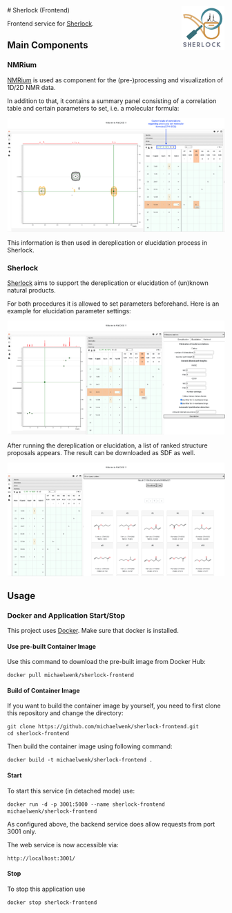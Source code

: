 <img width="100" alt="sherlock-logo" src="public/Sherlock.png" style="width: 100px; float:right;">
# Sherlock (Frontend)

Frontend service for [Sherlock](https://github.com/michaelwenk/sherlock).

## Main Components

### NMRium

[NMRium](https://github.com/cheminfo/nmrium) is used as component for the (pre-)processing and visualization of 1D/2D NMR data.

In addition to that, it contains a summary panel consisting of a correlation table and certain parameters to set, i.e. a molecular formula:

<div align="center">
    <img width="700" alt="screenshot_nmrium_1" src="public/screenshots/nmrium_1.png">
</div>

This information is then used in dereplication or elucidation process in Sherlock.

### Sherlock

[Sherlock](https://github.com/michaelwenk/sherlock) aims to support the dereplication or elucidation of (un)known natural products.

For both procedures it is allowed to set parameters beforehand.
Here is an example for elucidation parameter settings:

<div align="center">
    <img width="700" alt="screenshot_sherlock_1" src="public/screenshots/sherlock_1.png">
</div>

After running the dereplication or elucidation, a list of ranked structure proposals appears. The result can be downloaded as SDF as well.

<div align="center">
    <img width="700" alt="screenshot_sherlock_2" src="public/screenshots/sherlock_2.png">
</div>

## Usage

### Docker and Application Start/Stop

This project uses [Docker](https://www.docker.com). Make sure that docker is installed.

#### Use pre-built Container Image

Use this command to download the pre-built image from Docker Hub:

    docker pull michaelwenk/sherlock-frontend

#### Build of Container Image

If you want to build the container image by yourself, you need to first clone this repository and change the directory:

    git clone https://github.com/michaelwenk/sherlock-frontend.git
    cd sherlock-frontend

Then build the container image using following command:

    docker build -t michaelwenk/sherlock-frontend .

#### Start

To start this service (in detached mode) use:

    docker run -d -p 3001:5000 --name sherlock-frontend michaelwenk/sherlock-frontend

As configured above, the backend service does allow requests from port 3001 only.

The web service is now accessible via:

    http://localhost:3001/

#### Stop

To stop this application use

    docker stop sherlock-frontend
